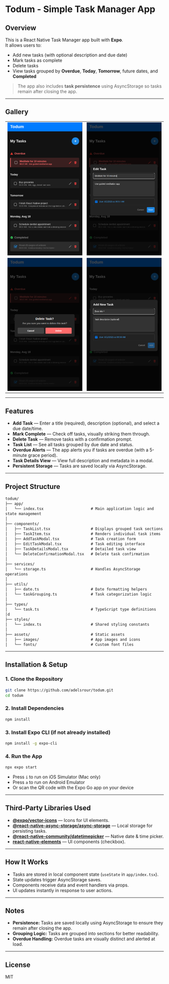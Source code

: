 # Todum - Simple Task Manager App

## Overview

This is a React Native Task Manager app built with **Expo**.  
It allows users to:

- Add new tasks (with optional description and due date)
- Mark tasks as complete
- Delete tasks
- View tasks grouped by **Overdue**, **Today**, **Tomorrow**, future dates, and **Completed**

> The app also includes **task persistence** using AsyncStorage so tasks remain after closing the app.

---

## Gallery

<table>
  <tr>
    <td><img src="docs/images/1.png" width="250" /></td>
    <td><img src="docs/images/2.png" width="250" /></td>
  </tr>
  <tr>
    <td><img src="docs/images/3.png" width="250" /></td>
    <td><img src="docs/images/4.png" width="250" /></td>
  </tr>
</table>

---

## Features

- **Add Task** — Enter a title (required), description (optional), and select a due date/time.
- **Mark Complete** — Check off tasks, visually striking them through.
- **Delete Task** — Remove tasks with a confirmation prompt.
- **Task List** — See all tasks grouped by due date and status.
- **Overdue Alerts** — The app alerts you if tasks are overdue (with a 5-minute grace period).
- **Task Details View** — View full description and metadata in a modal.
- **Persistent Storage** — Tasks are saved locally via AsyncStorage.

---

## Project Structure

```
todum/
├── app/
│   └── index.tsx                     # Main application logic and state management
│
├── components/
│   ├── TaskList.tsx                  # Displays grouped task sections
│   ├── TaskItem.tsx                  # Renders individual task items
│   ├── AddTaskModal.tsx              # Task creation form
│   ├── EditTaskModal.tsx             # Task editing interface
│   ├── TaskDetailsModal.tsx          # Detailed task view
│   └── DeleteConfirmationModal.tsx   # Delete task confirmation
│
├── services/
│   └── storage.ts                    # Handles AsyncStorage operations
│
├── utils/
│   ├── date.ts                       # Date formatting helpers
│   └── taskGrouping.ts               # Task categorization logic
│
├── types/
│   └── task.ts                       # TypeScript type definitions
│d
├── styles/
│   └── index.ts                      # Shared styling constants
│
├── assets/                           # Static assets
│   ├── images/                       # App images and icons
│   └── fonts/                        # Custom font files
```

---

## Installation & Setup

### 1. Clone the Repository

```bash
git clone https://github.com/adelsrour/todum.git
cd todum
```

### 2. Install Dependencies

```bash
npm install
```

### 3. Install Expo CLI (if not already installed)

```bash
npm install -g expo-cli
```

### 4. Run the App

```bash
npx expo start
```

- Press `i` to run on iOS Simulator (Mac only)
- Press `a` to run on Android Emulator
- Or scan the QR code with the Expo Go app on your device

---

## Third-Party Libraries Used

- **[@expo/vector-icons](https://docs.expo.dev/guides/icons/)** — Icons for UI elements.
- **[@react-native-async-storage/async-storage](https://github.com/react-native-async-storage/async-storage)** — Local storage for persisting tasks.
- **[@react-native-community/datetimepicker](https://github.com/react-native-datetimepicker/datetimepicker)** — Native date & time picker.
- **[react-native-elements](https://reactnativeelements.com/)** — UI components (checkbox).

---

## How It Works

- Tasks are stored in local component state (`useState` in `app/index.tsx`).
- State updates trigger AsyncStorage saves.
- Components receive data and event handlers via props.
- UI updates instantly in response to user actions.

---

## Notes

- **Persistence:** Tasks are saved locally using AsyncStorage to ensure they remain after closing the app.
- **Grouping Logic:** Tasks are grouped into sections for better readability.
- **Overdue Handling:** Overdue tasks are visually distinct and alerted at load.

---

## License

MIT
